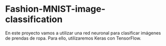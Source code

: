 # Fashion-MNIST-image-classification
En este proyecto vamos a utilizar una red neuronal para clasificar imágenes de prendas de ropa. Para ello, utilizaremos Keras con TensorFlow.
